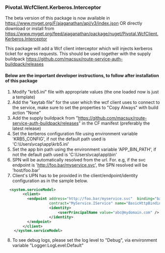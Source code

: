### Pivotal.WcfClient.Kerberos.Interceptor
The beta version of this package is now available in https://www.myget.org/F/ajaganathan/api/v3/index.json OR directly download or install from https://www.myget.org/feed/ajaganathan/package/nuget/Pivotal.WcfClient.Kerberos.Interceptor

This package will add a Wcf client interceptor which will injects kerberos ticket for egress requests. This should be used together with the supply buildpack https://github.com/macsux/route-service-auth-buildpack/releases

#### Below are the important developer instructions, to follow after installation of this package

1. Modify "krb5.ini" file with appropriate values (the one loaded now is just a template)
2. Add the "keytab file" for the user which the wcf client uses to connect to the service, make sure to set the properties to "Copy Always" with build action "None"
3. Add the supply buildpack from "https://github.com/macsux/route-service-auth-buildpack/releases" in the CF manifest (preferably the latest release)
4. Set the kerberos configuration file using environment variable 'KRB5_CONFIG', if not the default path used is 'C:\Users\vcap\app\krb5.ini'
5. Set the app bin path using the environment variable 'APP_BIN_PATH', if not the default path used is 'C:\Users\vcap\app\bin'
6. SPN will be automatically resolved from the url. For. e.g, if the svc endpoint is 'http://foo.bar/myservice.svc', the SPN resolved will be 'host/foo.bar'
7. Client's UPN has to be provided in the client/endpoint/identity configuration as in the sample below.
```xml
  <system.serviceModel>
		<client>
		  <endpoint address="http://foo.bar/myservice.svc"  binding="basicHttpBinding"  bindingConfiguration="BasicHttpBinding" 
					contract="MyService.IService" name="BasicHttpBinding_IService" behaviorConfiguration ="myIwaInterceptorBehavior">
					<identity>
						<userPrincipalName value="abc@mydomain.com" />
					</identity>
		  </endpoint>
		</client>
	</system.serviceModel>
  ```
8. To see debug logs, please set the log level to "Debug", via environment variable "Logger:LogLevel:Default"
